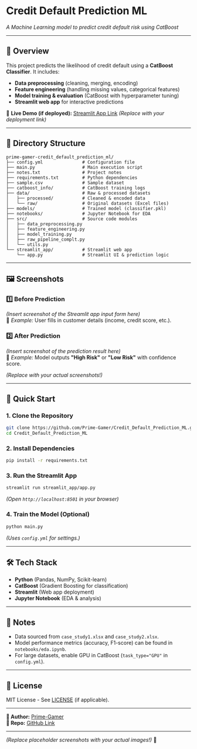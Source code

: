# **Credit Default Prediction ML**  
*A Machine Learning model to predict credit default risk using CatBoost*  

---

## **📌 Overview**  
This project predicts the likelihood of credit default using a **CatBoost Classifier**. It includes:  
- **Data preprocessing** (cleaning, merging, encoding)  
- **Feature engineering** (handling missing values, categorical features)  
- **Model training & evaluation** (CatBoost with hyperparameter tuning)  
- **Streamlit web app** for interactive predictions  

🔗 **Live Demo (if deployed):** [Streamlit App Link](#) *(Replace with your deployment link)*  

---

## **📂 Directory Structure**  
```plaintext
prime-gamer-credit_default_prediction_ml/
├── config.yml               # Configuration file
├── main.py                  # Main execution script
├── notes.txt                # Project notes
├── requirements.txt         # Python dependencies
├── sample.csv               # Sample dataset
├── catboost_info/           # CatBoost training logs
├── data/                    # Raw & processed datasets
│   ├── processed/           # Cleaned & encoded data
│   └── raw/                 # Original datasets (Excel files)
├── models/                  # Trained model (classifier.pkl)
├── notebooks/               # Jupyter Notebook for EDA
├── src/                     # Source code modules
│   ├── data_preprocessing.py
│   ├── feature_engineering.py
│   ├── model_training.py
│   ├── raw_pipeline_complt.py
│   └── utils.py
└── streamlit_app/           # Streamlit web app
    └── app.py               # Streamlit UI & prediction logic
```

---

## **🖼️ Screenshots**  
### **1️⃣ Before Prediction**  
*(Insert screenshot of the Streamlit app input form here)*  
📌 *Example:* User fills in customer details (income, credit score, etc.).  

### **2️⃣ After Prediction**  
*(Insert screenshot of the prediction result here)*  
📌 *Example:* Model outputs **"High Risk"** or **"Low Risk"** with confidence score.  

*(Replace with your actual screenshots!)*  

---

## **🚀 Quick Start**  
### **1. Clone the Repository**  
```bash
git clone https://github.com/Prime-Gamer/Credit_Default_Prediction_ML.git
cd Credit_Default_Prediction_ML
```

### **2. Install Dependencies**  
```bash
pip install -r requirements.txt
```

### **3. Run the Streamlit App**  
```bash
streamlit run streamlit_app/app.py
```
*(Open `http://localhost:8501` in your browser)*  

### **4. Train the Model (Optional)**  
```bash
python main.py
```
*(Uses `config.yml` for settings.)*  

---

## **🛠️ Tech Stack**  
- **Python** (Pandas, NumPy, Scikit-learn)  
- **CatBoost** (Gradient Boosting for classification)  
- **Streamlit** (Web app deployment)  
- **Jupyter Notebook** (EDA & analysis)  

---

## **📝 Notes**  
- Data sourced from `case_study1.xlsx` and `case_study2.xlsx`.  
- Model performance metrics (accuracy, F1-score) can be found in `notebooks/eda.ipynb`.  
- For large datasets, enable GPU in CatBoost (`task_type="GPU"` in `config.yml`).  

---

## **📜 License**  
MIT License - See [LICENSE](LICENSE) (if applicable).  

---

**👤 Author:** [Prime-Gamer](https://github.com/Prime-Gamer)  
**🔗 Repo:** [GitHub Link](https://github.com/Prime-Gamer/Credit_Default_Prediction_ML)  

---

*(Replace placeholder screenshots with your actual images!)* 🎨
